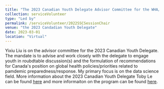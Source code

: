 ```yaml
---
title: "The 2023 Canadian Youth Delegate Advisor Committee for the WHA/PAHO-DC"
collection: serviceVolunteer
type: "Led by"
permalink: /serviceVolunteer/2022SSCSessionChair
venue: "the 2023 Candadian Youth Delegate"
date: 2023-03-01
location: "Virtual"
---
```


Yixiu Liu is on the advisor committee for the 2023 Canadian Youth Delegate. The mandate is to advise and work closely with the delegate to engage youth in roubdtable discussion(s) and the formulation of recommendations for Canada's position on global health policies/priorities related to pamdemic preparedness/response. My primary focus is on the data science field. More information about the 2023 Canadian Youth Delegate Toby Le can be found [here](https://www.tobyle.ca/) and more informaiton on the program can be found [here](https://www.canadianyouthdelegate.org/).